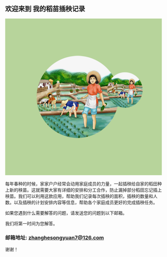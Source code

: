 ## 欢迎来到 我的稻苗插秧记录

![Image](icon-1024.png)

每年春种的时候，家家户户经常会动用家庭成员的力量，一起插秧给自家的稻田种上新的秧苗。这就需要大家有详细的安排和分工合作，防止漏掉部分稻田忘记插上秧苗。我们可以利用这款应用，帮助我们记录每次插秧的面积，插秧的数量和人数。以及插秧的计划安排内容等信息，帮助各个家庭成员更好的完成插秧任务。


如果您遇到什么需要解答的问题，请发送您的问题到以下邮箱。

我们将第一时间为您解答。

### 邮箱地址: zhanghesongyuan7@126.com

谢谢！
